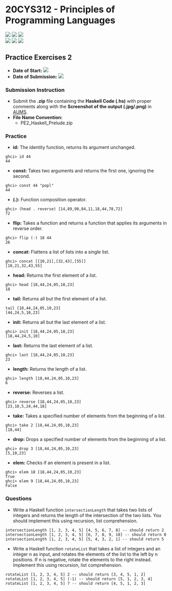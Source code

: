 # 20CYS312 - Principles of Programming Languages
![](https://img.shields.io/badge/Batch-21CYS-lightgreen) ![](https://img.shields.io/badge/UG-blue) ![](https://img.shields.io/badge/Subject-PPL-blue) <br/>
![](https://img.shields.io/badge/Lecture-2-orange) ![](https://img.shields.io/badge/Practical-3-orange) ![](https://img.shields.io/badge/Credits-3-orange)

## Practice Exercises 2
- **Date of Start:** ![](https://img.shields.io/badge/-23th_Feb-green)
- **Date of Submission:** ![](https://img.shields.io/badge/-26th_Feb-red)

### Submission Instruction
- Submit the **.zip** file containing the **Haskell Code (.hs)** with proper comments along with the **Screenshot of the output (.jpg/.png)** in [AUMS](https://aumscb.amrita.edu/portal/directtool/5b707dc3-1d16-4617-a460-cb455024799a/).
- **File Name Convention:**
  - PE2_Haskell_Prelude.zip

### Practice
- **id:** The identity function, returns its argument unchanged.
```
ghci> id 44
44
```
- **const:** Takes two arguments and returns the first one, ignoring the second.
```
ghci> const 44 "popl"
44
```
- **(.):** Function composition operator.
```
ghci> (head . reverse) [14,89,90,84,11,18,44,78,72]
72
```
- **flip:** Takes a function and returns a function that applies its arguments in reverse order.
```
ghci> flip (-) 18 44
26
```
- **concat:** Flattens a list of lists into a single list.
```
ghci> concat [[10,21],[32,43],[55]]
[10,21,32,43,55]
```
- **head:** Returns the first element of a list.
```
ghci> head [18,44,24,05,10,23]
18
```
- **tail:** Returns all but the first element of a list.
```
tail [18,44,24,05,10,23]
[44,24,5,10,23]
```
- **init:** Returns all but the last element of a list.
```
ghci> init [18,44,24,05,10,23]
[18,44,24,5,10]
```
- **last:** Returns the last element of a list.
```
ghci> last [18,44,24,05,10,23]
23
```
- **length:** Returns the length of a list.
```
ghci> length [18,44,24,05,10,23]
6
```
- **reverse:** Reverses a list.
```
ghci> reverse [18,44,24,05,10,23]
[23,10,5,24,44,18]
```
- **take:** Takes a specified number of elements from the beginning of a list.
```
ghci> take 2 [18,44,24,05,10,23]
[18,44]
```
- **drop:** Drops a specified number of elements from the beginning of a list.
```
ghci> drop 3 [18,44,24,05,10,23]
[5,10,23]
```
- **elem:** Checks if an element is present in a list.
```
ghci> elem 18 [18,44,24,05,10,23]
True
ghci> elem 9 [18,44,24,05,10,23]
False
```
### Questions
- Write a Haskell function `intersectionLength` that takes two lists of integers and returns the length of the intersection of the two lists. You should implement this using recursion, list comprehension.
```
intersectionLength [1, 2, 3, 4, 5] [4, 5, 6, 7, 8] -- should return 2
intersectionLength [1, 2, 3, 4, 5] [6, 7, 8, 9, 10] -- should return 0
intersectionLength [1, 2, 3, 4, 5] [5, 4, 3, 2, 1] -- should return 5
```
- Write a Haskell function `rotateList` that takes a list of integers and an integer n as input, and rotates the elements of the list to the left by n positions. If n is negative, rotate the elements to the right instead. Implement this using recursion, list comprehension.
```
rotateList [1, 2, 3, 4, 5] 2 -- should return [3, 4, 5, 1, 2]
rotateList [1, 2, 3, 4, 5] (-1) -- should return [5, 1, 2, 3, 4]
rotateList [1, 2, 3, 4, 5] 7 -- should return [4, 5, 1, 2, 3]
```
